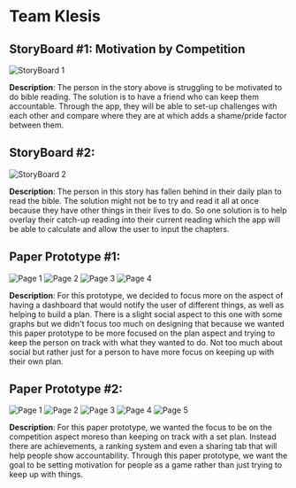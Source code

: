# Team Klesis #

## StoryBoard #1: Motivation by Competition ##
![StoryBoard 1](Story1.jpg)

**Description**: The person in the story above is struggling to be motivated to do bible reading. The solution is to have a friend who can keep them accountable. Through the app, they will be able to set-up challenges with each other and compare where they are at which adds a shame/pride factor between them.

## StoryBoard #2:
![StoryBoard 2](Story2.jpg)

**Description**: The person in this story has fallen behind in their daily plan to read the bible. The solution might not be to try and read it all at once because they have other things in their lives to do. So one solution is to help overlay their catch-up reading into their current reading which the app will be able to calculate and allow the user to input the chapters.


## Paper Prototype #1: ##
![Page 1](Prototype1/Dashboard.png)
![Page 2](Prototype1/Plan.png)
![Page 3](Prototype1/Friends.png)
![Page 4](Prototype1/AddFriends.png)

**Description**: For this prototype, we decided to focus more on the aspect of having a dashboard
that would notify the user of different things, as well as helping to build a plan. There is 
a slight social aspect to this one with some graphs but we didn't focus too much on designing that because we wanted this paper prototype to be more focused on the plan aspect and trying to keep the person on track with what they wanted to do. Not too much about social but rather just for a person to have more focus on keeping up with their own plan.

## Paper Prototype #2: ##
![Page 1](Prototype2/Profile.png)
![Page 2](Prototype2/Profile-1.png)
![Page 3](Prototype2/Read.png)
![Page 4](Prototype2/Social.png)
![Page 5](Prototype2/Social-1.png)

**Description**: For this paper prototype, we wanted the focus to be on the competition aspect
moreso than keeping on track with a set plan. Instead there are achievements, a ranking system and
even a sharing tab that will help people show accountability. Through this paper prototype, we want the goal to be setting motivation for people as a game rather than just trying to keep up with things.

